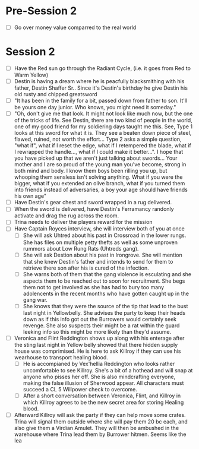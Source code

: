 # Pre-Session 2

* [ ] Go over money value comparred to the real world

# Session 2

* [ ] Have the Red sun go through the Radiant Cycle, (i.e. it goes from Red to Warm Yellow)
* [ ] Destin is having a dream where he is peacfully blacksmithing with his father, Destin Shaffer Sr.. Since it's Destin's birthday he give Destin his old rusty and chipped greatsword
* [ ] "It has been in the family for a bit, passed down from father to son. It'll be yours one day junior. Who knows, you might need it someday."
* [ ] "Oh, don't give me that look. It might not look like much now, but the one of the tricks of life. See Destin, there are two kind of people in the world, one of my good friend for my soldiering days taught me this. See, Type 1 looks at this sword for what it is. They see a beaten down piece of steel, flawed, ruined, not worth the effort... Type 2 asks a simple question, "what if", what if I reset the edge, what if I retempered the blade, what if I rewrapped the handle..., what if I could make it better...". I hope that you have picked up that we aren't just talking about swords... Your mother and I are so proud of the young man you've become, strong in both mind and body. I know them boys been rilling you up, but whooping them sensless isn't solving anything. What if you were the bigger, what if you extended an olive branch, what if you turned them into friends instead of adversaries, a boy your age should have friends his own age"
* [ ] Have Destin's gear chest and sword wrapped in a rug delivered.
* [ ] When the sword is delivered, have Destin's Ferramancy randonly activate and drag the rug across the room.
* [ ] Trina needs to deliver the players reward for the mission
* [ ] Have Captain Royces interview, she will interview both of you at once
  * [ ] She will ask Uhtred about his past in Crossroad in the lower rungs. She has files on multiple petty thefts as well as some unproven rummors about Low Rung Rats (Uhtreds gang).
  * [ ] She will ask Destion about his past in Irongrove. She will mention that she knew Destin's father and intends to send for them to retrieve there son after his is cured of the infection.
  * [ ] She warns both of them that the gang violence is esculating and she aspects them to be reached out to soon for recruitment. She begs them not to get involved as she has had to bury too many adolencents in the recent months who have gotten caught up in the gang war.
  * [ ] She knows that they were the source of the tip that lead to the bust last night in Yellowbelly. She advises the party to keep their heads down as if this info got out the Burrowers would certainly seek revenge. She also suspects their might be a rat within the guard leeking info so this might be more likely than they'd assume.
* [ ] Veronica and Flint Reddington shows up along with his enterage after the sting last night in Yellow belly showed that there hidden supply house was comprimised. He is here to ask Killroy if they can use his wearhouse to transport healing blood.
  * [ ] He is accompianed by Vex'hellia Reddington who looks rather uncomfortable to see Killroy. She's a bit of a hothead and will snap at anyone who pisses her off. She is also mindcrafting everyone, making the false illusion of Sherwood appear. All characters must succeed a CL 5 Willpower check to overcome.
  * [ ] After a short conversation between Veronica, Flint, and Killroy in which Killroy agrees to be the new secret area for storing Healing blood.
* [ ] Afterward Killroy will ask the party if they can help move some crates. Trina will signal them outside where she will pay them 20 bc each, and also give them a Virdian Amulet. They will then be ambushed in the warehouse where Trina lead them by Burrower hitmen. Seems like the lea
